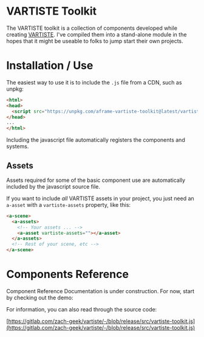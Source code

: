 # VARTISTE Toolkit

The VARTISTE toolkit is a collection of components developed while creating
[VARTISTE](https://vartiste.xyz). I've compiled them into a stand-alone module
in the hopes that it might be useable to folks to jump start their own projects.

# Installation / Use

The easiest way to use it is to include the `.js` file from a CDN, such as
unpkg:

```html
<html>
<head>
  <script src="https://unpkg.com/aframe-vartiste-toolkit@latest/vartiste-toolkit.js"></script>
</head>
...
</html>
```

Including the javascript file automatically registers the components and
systems.

## Assets

Assets required for some of the basic component use are automatically included
by the javascript source file.

If you want to include *all* VARTISTE assets in your project, you just need an
`a-asset` with a `vartiste-assets` property, like this:

```html
<a-scene>
  <a-assets>
    <!-- Your assets ... -->
    <a-asset vartiste-assets=""></a-asset>
  </a-assets>
  <!-- Rest of your scene, etc -->
</a-scene>
```

# Components Reference

Component Reference Documentation is under construction. For now, start by
checking out the demo:



For information, you can also read through the source code:

[https://gitlab.com/zach-geek/vartiste/-/blob/release/src/vartiste-toolkit.js](https://gitlab.com/zach-geek/vartiste/-/blob/release/src/vartiste-toolkit.js)
